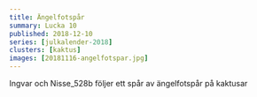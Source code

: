 ```yaml
---
title: Ängelfotspår
summary: Lucka 10
published: 2018-12-10
series: [julkalender-2018]
clusters: [kaktus]
images: [20181116-angelfotspar.jpg]
---
```


Ingvar och Nisse_528b följer ett spår av ängelfotspår på kaktusar
